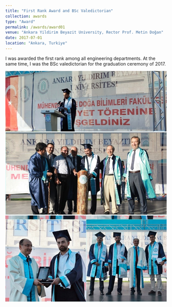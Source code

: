 ```yaml
---
title: "First Rank Award and BSc Valedictorian"
collection: awards
type: "Award"
permalink: /awards/award01
venue: "Ankara Yildirim Beyazit University, Rector Prof. Metin Doğan"
date: 2017-07-01
location: "Ankara, Turkiye"
---
```


I was awarded the first rank among all engineering departments. At the same time, I was the BSc valedictorian for the graduation ceremony of 2017.

![award01_1](https://github.com/A-Kerim/abdulrahmankerim.github.io/blob/98b5ddb7cf94e5e32fe569424321b2e3c1c7014e/images/award01_1.jpg?raw=true)
![award01_2](https://github.com/A-Kerim/abdulrahmankerim.github.io/blob/98b5ddb7cf94e5e32fe569424321b2e3c1c7014e/images/award01_2.jpg?raw=true)
![award01_3](https://github.com/A-Kerim/abdulrahmankerim.github.io/blob/98b5ddb7cf94e5e32fe569424321b2e3c1c7014e/images/award01_3.jpg?raw=true)
